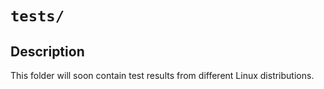 # `tests/`

## Description
This folder will soon contain test results from different Linux distributions. 
